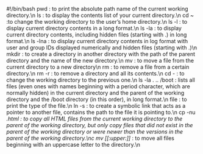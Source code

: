 #!/bin/bash
pwd : to print the absolute path name of the current working directory.\n ls : to display the contents list of your current directory.\n cd ~ :to change the working directory to the user’s home directory.\n ls -l : to display current directory contents in a long format.\n ls -la : to display current directory contents, including hidden files (starting with .) in long format.\n ls -lna : to display current directory contents in log format with user and group IDs displayed numerically and hidden files (starting with .)\n mkdir : to create a directory in another directory with the path of the parent directory and the name of the new directory.\n mv : to move a file from the current directory to a new directory\n rm : to remove a file from a certain directory.\n rm -r : to remove a directory and all its contents.\n cd - : to change the working directory to the previous one.\n ls -la . .. /boot : lists all files (even ones with names beginning with a period character, which are normally hidden) in the current directory and the parent of the working directory and the /boot directory (in this order), in long format.\n file : to print the type of the file.\n ln -s : to create a symbolic link that acts as a pointer to another file, contains the path to the file it is pointing to.\n cp -nu *.html : to copy all HTML files from the current working directory to the parent of the working directory, but only copy files that did not exist in the parent of the working directory or were newer than the versions in the parent of the working directory.\nc mv [[:upper:]]*  : to move all files beginning with an uppercase letter to the directory.\n
